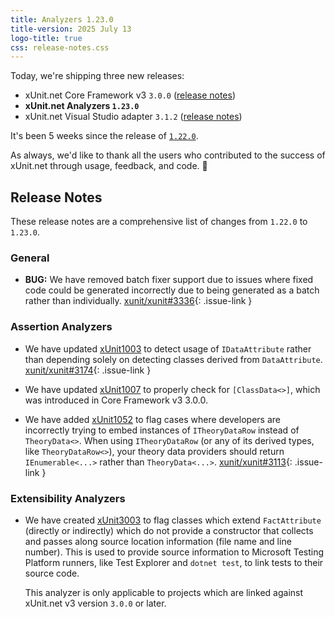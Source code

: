 ```yaml
---
title: Analyzers 1.23.0
title-version: 2025 July 13
logo-title: true
css: release-notes.css
---
```


Today, we're shipping three new releases:

* xUnit.net Core Framework v3 `3.0.0` ([release notes](/releases/v3/3.0.0))
* **xUnit.net Analyzers `1.23.0`**
* xUnit.net Visual Studio adapter `3.1.2` ([release notes](/releases/visualstudio/3.1.2))

It's been 5 weeks since the release of [`1.22.0`](/releases/analyzers/1.22.0).

As always, we'd like to thank all the users who contributed to the success of xUnit.net through usage, feedback, and code. 🎉

## Release Notes

These release notes are a comprehensive list of changes from `1.22.0` to `1.23.0`.

### General

* **BUG:** We have removed batch fixer support due to issues where fixed code could be generated incorrectly due to being generated as a batch rather than individually. [xunit/xunit#3336](https://github.com/xunit/xunit/issues/3336){: .issue-link }

### Assertion Analyzers

* We have updated [xUnit1003](/xunit.analyzers/rules/xUnit1003) to detect usage of `IDataAttribute` rather than depending solely on detecting classes derived from `DataAttribute`. [xunit/xunit#3174](https://github.com/xunit/xunit/issues/3174){: .issue-link }

* We have updated [xUnit1007](/xunit.analyzers/rules/xUnit1007) to properly check for `[ClassData<>]`, which was introduced in Core Framework v3 3.0.0.

* We have added [xUnit1052](/xunit.analyzers/rules/xUnit1052) to flag cases where developers are incorrectly trying to embed instances of `ITheoryDataRow` instead of `TheoryData<>`. When using `ITheoryDataRow` (or any of its derived types, like `TheoryDataRow<>`), your theory data providers should return `IEnumerable<...>` rather than `TheoryData<...>`. [xunit/xunit#3113](https://github.com/xunit/xunit/issues/3113){: .issue-link }

### Extensibility Analyzers

* We have created [xUnit3003](/xunit.analyzers/rules/xUnit3003) to flag classes which extend `FactAttribute` (directly or indirectly) which do not provide a constructor that collects and passes along source location information (file name and line number). This is used to provide source information to Microsoft Testing Platform runners, like Test Explorer and `dotnet test`, to link tests to their source code.

  This analyzer is only applicable to projects which are linked against xUnit.net v3 version `3.0.0` or later.
